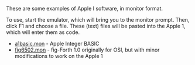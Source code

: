 These are some examples of Apple I software, in monitor format.

To use, start the emulator, which will bring you to the monitor prompt. Then,
click F1 and choose a file. These (text) files will be pasted into the Apple 1,
which will enter them as code.

- [a1basic.mon](a1basic.mon) - Apple Integer BASIC
- [fig6502.mon](fig6502.mon) - fig-Forth 1.0 originally for OSI, but with minor
  modifications to work on the Apple 1

